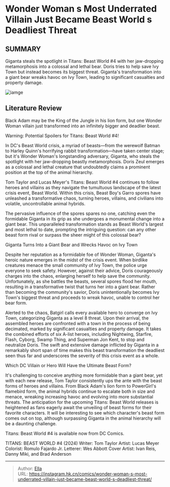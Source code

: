 # Wonder Woman s Most Underrated Villain Just Became Beast World s Deadliest Threat


## SUMMARY 



  Giganta steals the spotlight in Titans: Beast World #4 with her jaw-dropping metamorphosis into a colossal and lethal bear.   Doris tries to help save Ivy Town but instead becomes its biggest threat.   Giganta&#39;s transformation into a giant bear wreaks havoc on Ivy Town, leading to significant casualties and property damage.  

![iamge](https://static1.srcdn.com/wordpress/wp-content/uploads/2023/09/wonder-woman-vs-sovereign.jpg)

## Literature Review

Black Adam may be the King of the Jungle in his lion form, but one Wonder Woman villain just transformed into an infinitely bigger and deadlier beast.




Warning: Potential Spoilers for Titans: Beast World #4!




In DC&#39;s Beast World crisis, a myriad of beasts—from the werewolf Batman to Harley Quinn&#39;s horrifying rabbit transformation—have taken center stage; but it&#39;s Wonder Woman&#39;s longstanding adversary, Giganta, who steals the spotlight with her jaw-dropping beastly metamorphosis. Doris Zeul emerges as a colossal and lethal creature that undoubtedly claims a prominent position at the top of the animal hierarchy.

Tom Taylor and Lucas Meyer&#39;s Titans: Beast World #4 continues to follow heroes and villains as they navigate the tumultuous landscape of the latest crisis event, Beast World. Within this crisis, Beast Boy&#39;s Garro spores have unleashed a transformative chaos, turning heroes, villains, and civilians into volatile, uncontrollable animal hybrids.



          




The pervasive influence of the spores spares no one, catching even the formidable Giganta in its grip as she undergoes a monumental change into a giant bear. This unparalleled transformation stands as Beast World&#39;s largest and most lethal to date, prompting the intriguing question: can any other beast form rival or surpass the sheer might of this colossal bear?


 Giganta Turns Into a Giant Bear and Wrecks Havoc on Ivy Town 


          

Despite her reputation as a formidable foe of Wonder Woman, Giganta&#39;s heroic nature emerges in the midst of the crisis event. When birdlike creatures menace the small community of Ivy Town, the police urge everyone to seek safety. However, against their advice, Doris courageously charges into the chaos, enlarging herself to help save the community. Unfortunately, as she battles the beasts, several spores flood her mouth, resulting in a transformative twist that turns her into a giant bear. Rather than becoming the community&#39;s savior, Doris unintentionally becomes Ivy Town&#39;s biggest threat and proceeds to wreak havoc, unable to control her bear form.




Alerted to the chaos, Batgirl calls every available hero to converge on Ivy Town, categorizing Giganta as a level 8 threat. Upon their arrival, the assembled heroes are confronted with a town in the process of being decimated, marked by significant casualties and property damage. It takes the combined efforts of six A-list heroes, including Nightwing, Starfire, Flash, Cyborg, Swamp Thing, and Superman Jon Kent, to stop and neutralize Doris. The swift and extensive damage inflicted by Giganta in a remarkably short span of time makes this beast transformation the deadliest seen thus far and underscores the severity of this crisis event as a whole.



 Which DC Villain or Hero Will Have the Ultimate Beast Form? 
          

It&#39;s challenging to conceive anything more formidable than a giant bear, yet with each new release, Tom Taylor consistently ups the ante with the beast forms of heroes and villains. From Black Adam&#39;s lion form to PowerGirl&#39;s flamebird form, the animal hybrids continue to escalate both in size and menace, wreaking increasing havoc and evolving into more substantial threats. The anticipation for the upcoming Titans: Beast World releases is heightened as fans eagerly await the unveiling of beast forms for their favorite characters. It will be interesting to see which character&#39;s beast form comes out on top, although surpassing Giganta in the animal hierarchy will be a daunting challenge.




Titans: Beast World #4 is available now from DC Comics.

 TITANS: BEAST WORLD #4 (2024)                  Writer: Tom Taylor   Artist: Lucas Meyer   Colorist: Romulo Fajardo Jr.   Letterer: Wes Abbott   Cover Artist: Ivan Reis, Danny Miki, and Brad Anderson      




---

> Author: [Ella](https://instagram.hk.cn/)  
> URL: https://instagram.hk.cn/comics/wonder-woman-s-most-underrated-villain-just-became-beast-world-s-deadliest-threat/  

